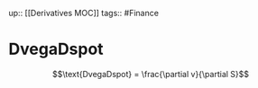 up:: [[Derivatives MOC]]
tags:: #Finance 
# DvegaDspot
$$\text{DvegaDspot} = \frac{\partial v}{\partial S}$$